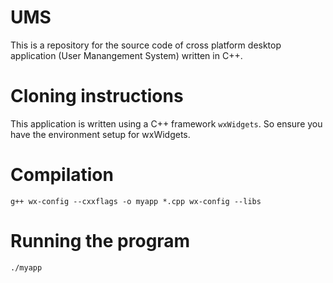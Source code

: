 # UMS
This is a repository for the source code of cross platform desktop application (User Manangement System) written in C++.

# Cloning instructions
This application is written using a C++ framework `wxWidgets`. So ensure you have the environment setup for wxWidgets.

# Compilation

` g++ wx-config --cxxflags -o myapp *.cpp wx-config --libs `

# Running the program

`./myapp`


